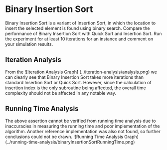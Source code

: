 # Binary Insertion Sort

Binary Insertion Sort is a variant of Insertion Sort, in which the location to insert the selected element is found using binary search. Compare the performance of Binary Insertion Sort with Quick Sort and Insertion Sort.  Run the experiment for at least 10 iterations for an instance and comment on your simulation results.   


## Iteration Analysis

From the ![Iteration Analysis Graph] (../iteration-analysis/analysis.png) we can clearly see that Binary Insertion Sort takes more iterations than standard Insertion Sort or Quick Sort. However, since the calculation of insertion index is the only subroutine being affected, the overall time complexity should not be affected in any notable way.


## Running Time Analysis

The above assertion cannot be verified from running time analysis due to inaccuracies in measuring the running time and poor implementation of the algorithm. Another reference implementation was also not found, so further conclusions could not be drawn. ![Running Time Analysis Graph] (../running-time-analysis/binaryInsertionSortRunningTime.png)
